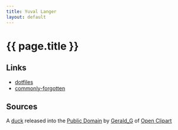```yaml
---
title: Yuval Langer
layout: default
---
```

{{ page.title }}
=======================

Links
-----

* [dotfiles](https://github.com/yuvallanger/dotfiles)
* [commonly-forgotten](commonly-forgotten/)

Sources
-------
A [duck] released into the [Public Domain] by [Gerald_G] of [Open Clipart]

[Public Domain]: https://openclipart.org/share
[duck]: https://openclipart.org/detail/8879/rubber-duck-by-gerald_g-8879
[Gerald_G]: https://openclipart.org/user-detail/Gerald_G
[Open Clipart]: https://openclipart.org
